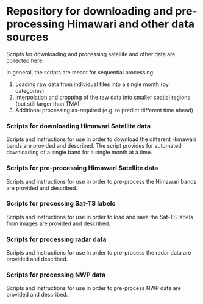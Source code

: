 # Repository for downloading and pre-processing Himawari and other data sources

Scripts for downloading and processing satellite and other data are collected here.

In general, the scripts are meant for sequential processing:
1. Loading raw data from individual files into a single month (by categories)
2. Interpolation and cropping of the raw data into smaller spatial regions (but still larger than TMA)
3. Additional processing as-required (e.g. to predict different time ahead)

### Scripts for downloading Himawari Satellite data

Scripts and instructions for use in order to download the different Himawari bands are provided and described. The script provides for automated downloading of a single band for a single month at a time.

### Scripts for pre-processing Himawari Satellite data

Scripts and instructions for use in order to pre-process the Himawari bands are provided and described.

### Scripts for processing Sat-TS labels

Scripts and instructions for use in order to load and save the Sat-TS labels from images are provided and described.

### Scripts for processing radar data

Scripts and instructions for use in order to pre-process the radar data are provided and described.

### Scripts for processing NWP data

Scripts and instructions for use in order to pre-process NWP data are provided and described.

